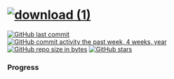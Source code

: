 # [![download (1)](https://user-images.githubusercontent.com/114261966/198727509-ddfef636-d044-43bf-9f61-4dcc6dcadfd6.png)](https://www.hackerrank.com/yoonjun_chang)

[![GitHub last commit](https://img.shields.io/github/last-commit/yoonjun-chang/HackerRank.svg)](https://github.com/yoonjun-chang/HackerRank) 
[![GitHub commit activity the past week, 4 weeks, year](https://img.shields.io/github/commit-activity/y/yoonjun-chang/HackerRank.svg)](https://github.com/yoonjun-chang/HackerRank)
[![GitHub repo size in bytes](https://img.shields.io/github/repo-size/yoonjun-chang/HackerRank.svg)](https://github.com/yoonjun-chang/HackerRank) 
[![GitHub stars](https://img.shields.io/github/stars/yoonjun-chang/HackerRank.svg)](https://github.com/yoonjun-chang/HackerRank)

### Progress

